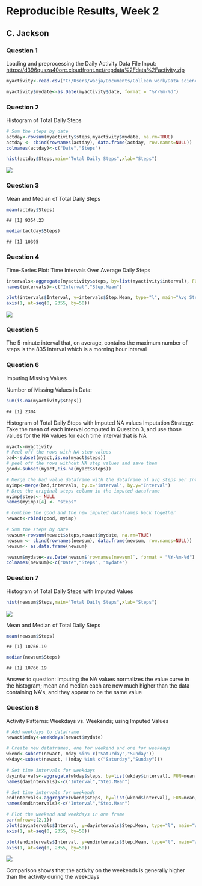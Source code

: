 Reproducible Results, Week 2
============================

C. Jackson
----------

### Question 1

Loading and preprocessing the Daily Activity Data
File Input: <https://d396qusza40orc.cloudfront.net/repdata%2Fdata%2Factivity.zip>

``` r
myactivity<-read.csv("C:/Users/wacja/Documents/Colleen work/Data science coursera/activity.csv")

myactivity$mydate<-as.Date(myactivity$date, format = "%Y-%m-%d")
```

### Question 2

Histogram of Total Daily Steps

``` r
# Sum the steps by date
actday<-rowsum(myactivity$steps,myactivity$mydate, na.rm=TRUE)
actday <- cbind(rownames(actday), data.frame(actday, row.names=NULL))
colnames(actday)<-c("Date","Steps")

hist(actday$Steps,main="Total Daily Steps",xlab="Steps")
```

![](PA1_template_files/figure-markdown_github/section2-1.png)

### Question 3

Mean and Median of Total Daily Steps

``` r
mean(actday$Steps)
```

    ## [1] 9354.23

``` r
median(actday$Steps)
```

    ## [1] 10395

### Question 4

Time-Series Plot: Time Intervals Over Average Daily Steps

``` r
intervals<-aggregate(myactivity$steps, by=list(myactivity$interval), FUN=mean, na.rm=TRUE)
names(intervals)<-c("Interval","Step.Mean") 

plot(intervals$Interval, y=intervals$Step.Mean, type="l", main="Avg Steps per Time Interval", xlab="Interval", ylab="Avg Steps", xaxt="n")
axis(1, at=seq(0, 2355, by=50))
```

![](PA1_template_files/figure-markdown_github/section4-1.png)

### Question 5

The 5-minute interval that, on average, contains the maximum number of steps is the 835 Interval which is a morning hour interval

### Question 6

Imputing Missing Values

Number of Missing Values in Data:

``` r
sum(is.na(myactivity$steps))
```

    ## [1] 2304

Histogram of Total Daily Steps with Imputed NA values
Imputation Strategy: Take the mean of each interval computed in Question 3, and use those values for the NA values for each time interval that is NA

``` r
myact<-myactivity
# Peel off the rows with NA step values
bad<-subset(myact,is.na(myact$steps))
# peel off the rows without NA step values and save them
good<-subset(myact,!is.na(myact$steps))

# Merge the bad value dataframe with the dataframe of avg steps per Interval
myimp<-merge(bad,intervals, by.x="interval", by.y="Interval")
# Drop the original steps column in the imputed dataframe
myimp$steps<- NULL
names(myimp)[4] <- "steps"

# Combine the good and the new imputed dataframes back together
newact<-rbind(good, myimp)

# Sum the steps by date
newsum<-rowsum(newact$steps,newact$mydate, na.rm=TRUE)
newsum <- cbind(rownames(newsum), data.frame(newsum, row.names=NULL))
newsum<- as.data.frame(newsum)

newsum$mydate<-as.Date(newsum$`rownames(newsum)`, format = "%Y-%m-%d")
colnames(newsum)<-c("Date","Steps", "mydate")
```

### Question 7

Histogram of Total Daily Steps with Imputed Values

``` r
hist(newsum$Steps,main="Total Daily Steps",xlab="Steps")
```

![](PA1_template_files/figure-markdown_github/section%207a-1.png)

Mean and Median of Total Daily Steps

``` r
mean(newsum$Steps)
```

    ## [1] 10766.19

``` r
median(newsum$Steps)
```

    ## [1] 10766.19

Answer to question: Imputing the NA values normalizes the value curve in the histogram; mean and median each are now much higher than the data containing NA's, and they appear to be the same value

### Question 8

Activity Patterns: Weekdays vs. Weekends; using Imputed Values

``` r
# Add weekdays to dataframe
newact$mday<-weekdays(newact$mydate)

# Create new dataframes, one for weekend and one for weekdays
wkend<-subset(newact, mday %in% c("Saturday","Sunday"))
wkday<-subset(newact, !(mday %in% c("Saturday","Sunday")))

# Set time intervals for weekdays
dayintervals<-aggregate(wkday$steps, by=list(wkday$interval), FUN=mean, na.rm=TRUE)
names(dayintervals)<-c("Interval","Step.Mean")

# Set time intervals for weekends
endintervals<-aggregate(wkend$steps, by=list(wkend$interval), FUN=mean, na.rm=TRUE)
names(endintervals)<-c("Interval","Step.Mean")

# Plot the weekend and weekdays in one frame
par(mfrow=c(2,1))
plot(dayintervals$Interval, y=dayintervals$Step.Mean, type="l", main="Weekday Avg Steps per Time Interval", xlab="Interval", ylab="Avg Steps", xaxt="n")
axis(1, at=seq(0, 2355, by=50))

plot(endintervals$Interval, y=endintervals$Step.Mean, type="l", main="Weekend Avg Steps per Time Interval", xlab="Interval", ylab="Avg Steps", xaxt="n")
axis(1, at=seq(0, 2355, by=50))
```

![](PA1_template_files/figure-markdown_github/section8-1.png)

Comparison shows that the activity on the weekends is generally higher than the activity during the weekdays
